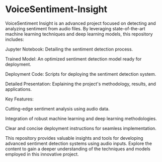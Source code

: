 # VoiceSentiment-Insight
VoiceSentiment Insight is an advanced project focused on detecting and analyzing sentiment from audio files. By leveraging state-of-the-art machine learning techniques and deep learning models, this repository includes:

Jupyter Notebook: Detailing the sentiment detection process.

Trained Model: An optimized sentiment detection model ready for deployment.

Deployment Code: Scripts for deploying the sentiment detection system.

Detailed Presentation: Explaining the project's methodology, results, and applications.

Key Features:

Cutting-edge sentiment analysis using audio data.

Integration of robust machine learning and deep learning methodologies.

Clear and concise deployment instructions for seamless implementation.

This repository provides valuable insights and tools for developing advanced sentiment detection systems using audio inputs. Explore the content to gain a deeper understanding of the techniques and models employed in this innovative project.
